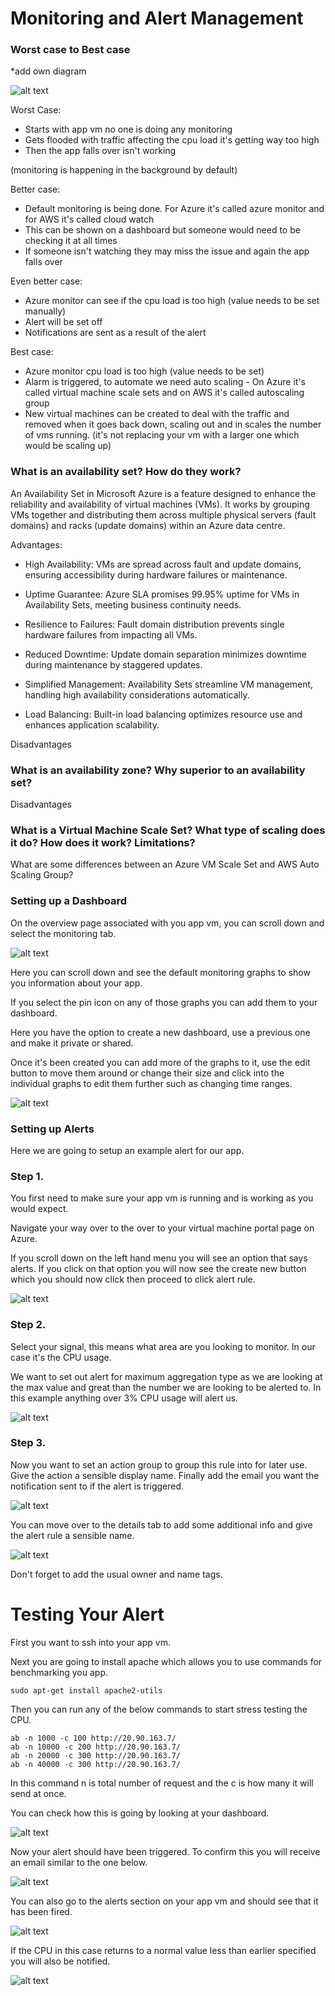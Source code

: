 # Monitoring and Alert Management

### Worst case to Best case

*add own diagram

![alt text](Markdown_images/autoscaling-ramon.png)

Worst Case:

* Starts with app vm no one is doing any monitoring
* Gets flooded with traffic affecting the cpu load it's getting way too high
* Then the app falls over isn't working

(monitoring is happening in the background by default)

Better case:

* Default monitoring is being done. For Azure it's called azure monitor and for AWS it's called cloud watch
* This can be shown on a dashboard but someone would need to be checking it at all times
* If someone isn't watching they may miss the issue and again the app falls over


Even better case:

* Azure monitor can see if the cpu load is too high (value needs to be set manually)
* Alert will be set off
* Notifications are sent as a result of the alert


Best case:

* Azure monitor cpu load is too high (value needs to be set)
* Alarm is triggered, to automate we need auto scaling - On
Azure it's called virtual machine scale sets and on AWS it's called autoscaling group
* New virtual machines can be created to deal with the traffic and removed when it goes back down, scaling out and in scales the number of vms running. (it's not replacing your vm with a larger one which would be scaling up)

### What is an availability set? How do they work? 

An Availability Set in Microsoft Azure is a feature designed to enhance the reliability and availability of virtual machines (VMs). It works by grouping VMs together and distributing them across multiple physical servers (fault domains) and racks (update domains) within an Azure data centre.

Advantages:

* High Availability: VMs are spread across fault and update domains, ensuring accessibility during hardware failures or maintenance.
  
* Uptime Guarantee: Azure SLA promises 99.95% uptime for VMs in Availability Sets, meeting business continuity needs.
  
* Resilience to Failures: Fault domain distribution prevents single hardware failures from impacting all VMs.
  
* Reduced Downtime: Update domain separation minimizes downtime during maintenance by staggered updates.
  
* Simplified Management: Availability Sets streamline VM management, handling high availability considerations automatically.
  
* Load Balancing: Built-in load balancing optimizes resource use and enhances application scalability.
  

Disadvantages

### What is an availability zone? Why superior to an availability set? 

Disadvantages

### What is a Virtual Machine Scale Set? What type of scaling does it do? How does it work? Limitations? 

What are some differences between an Azure VM Scale Set and AWS Auto Scaling Group? 

### Setting up a Dashboard

On the overview page associated with you app vm, you can scroll down and select the monitoring tab.

![alt text](Markdown_images/monitor-tab.PNG)

Here you can scroll down and see the default monitoring graphs to show you information about your app.

If you select the pin icon on any of those graphs you can add them to your dashboard.

Here you have the option to create a new dashboard, use a previous one and make it private or shared.

Once it's been created you can add more of the graphs to it, use the edit button to move them around or change their size and click into the individual graphs to edit them further such as changing time ranges.

![alt text](Markdown_images/dhasboard.PNG)

### Setting up Alerts

Here we are going to setup an example alert for our app.

### Step 1.

You first need to make sure your app vm is running and is working as you would expect.

Navigate your way over to the over to your virtual machine portal page on Azure.

If you scroll down on the left hand menu you will see an option that says alerts. If you click on that option you will now see the create new button which you should now click then proceed to click alert rule.

![alt text](Markdown_images/alert-option-create.PNG)

### Step 2.

Select your signal, this means what area are you looking to monitor. In our case it's the CPU usage.

We want to set out alert for maximum aggregation type as we are looking at the max value and great than the number we are looking to be alerted to. In this example anything over 3% CPU usage will alert us.

![alt text](Markdown_images/alert-set.PNG)

### Step 3.

Now you want to set an action group to group this rule into for later use. Give the action a sensible display name. Finally add the email you want the notification sent to if the alert is triggered.

![alt text](Markdown_images/action-cpu.PNG)

You can move over to the details tab to add some additional info and give the alert rule a sensible name.

![alt text](Markdown_images/addit-details.PNG)

Don't forget to add the usual owner and name tags.

# Testing Your Alert

First you want to ssh into your app vm.

Next you are going to install apache which allows you to use commands for benchmarking you app.

```
sudo apt-get install apache2-utils
```

Then you can run any of the below commands to start stress testing the CPU.

```
ab -n 1000 -c 100 http://20.90.163.7/
ab -n 10000 -c 200 http://20.90.163.7/
ab -n 20000 -c 300 http://20.90.163.7/
ab -n 40000 -c 300 http://20.90.163.7/
```
In this command n is total number of request and the c is how many it will send at once.

You can check how this is going by looking at your dashboard.

![alt text](Markdown_images/cpu-load.png)

Now your alert should have been triggered. To confirm this you will receive an email similar to the one below.

![alt text](Markdown_images/email-alert.PNG)

You can also go to the alerts section on your app vm and should see that it has been fired.

![alt text](Markdown_images/alert-fired.PNG)

If the CPU in this case returns to a normal value less than earlier specified you will also be notified.

![alt text](Markdown_images/alert-resolved.PNG)

